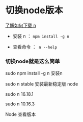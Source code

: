 # 切换node版本


[了解如何下载 n](https://www.jianshu.com/p/a927bcecdbc0)


- 安装 n  ：   ```npm install -g n```

- 查看命令  ：``` n --help```



### 切换node就是这么简单

<!-- v16.18.1 -->

sudo npm install -g n    安装n

sudo n stable 安装最新稳定版 node

sudo n 16.18.1

sudo n 10.16.3

Node 查看版本